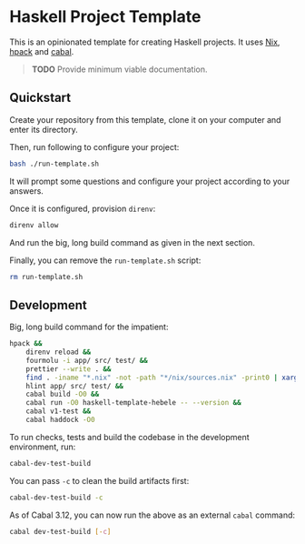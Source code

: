 # Haskell Project Template

This is an opinionated template for creating Haskell projects. It uses
[Nix], [hpack] and [cabal].

> **TODO** Provide minimum viable documentation.

## Quickstart

Create your repository from this template, clone it on your computer
and enter its directory.

Then, run following to configure your project:

```sh
bash ./run-template.sh
```

It will prompt some questions and configure your project according to
your answers.

Once it is configured, provision `direnv`:

```sh
direnv allow
```

And run the big, long build command as given in the next section.

Finally, you can remove the `run-template.sh` script:

```sh
rm run-template.sh
```

## Development

Big, long build command for the impatient:

```sh
hpack &&
    direnv reload &&
    fourmolu -i app/ src/ test/ &&
    prettier --write . &&
    find . -iname "*.nix" -not -path "*/nix/sources.nix" -print0 | xargs --null nixpkgs-fmt &&
    hlint app/ src/ test/ &&
    cabal build -O0 &&
    cabal run -O0 haskell-template-hebele -- --version &&
    cabal v1-test &&
    cabal haddock -O0
```

To run checks, tests and build the codebase in the development environment, run:

```sh
cabal-dev-test-build
```

You can pass `-c` to clean the build artifacts first:

```sh
cabal-dev-test-build -c
```

As of Cabal 3.12, you can now run the above as an external `cabal` command:

```sh
cabal dev-test-build [-c]
```

<!-- REFERENCES -->

[Nix]: https://nixos.org
[hpack]: https://github.com/sol/hpack
[cabal]: https://www.haskell.org/cabal
